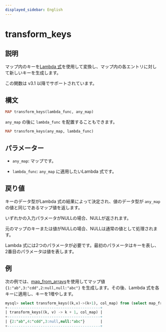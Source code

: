 ```yaml
---
displayed_sidebar: English
---
```


# transform_keys

## 説明

マップ内のキーを[Lambda 式](../Lambda_expression.md)を使用して変換し、マップ内の各エントリに対して新しいキーを生成します。

この関数は v3.1 以降でサポートされています。

## 構文

```Haskell
MAP transform_keys(lambda_func, any_map)
```

`any_map` の後に `lambda_func` を配置することもできます。

```Haskell
MAP transform_keys(any_map, lambda_func)
```

## パラメーター

- `any_map`: マップです。

- `lambda_func`: `any_map` に適用したいLambda 式です。

## 戻り値

キーのデータ型がLambda 式の結果によって決定され、値のデータ型が `any_map` の値と同じであるマップ値を返します。

いずれかの入力パラメータがNULLの場合、NULLが返されます。

元のマップのキーまたは値がNULLの場合、NULLは通常の値として処理されます。

Lambda 式には2つのパラメータが必要です。最初のパラメータはキーを表し、2番目のパラメータは値を表します。

## 例

次の例では、[map_from_arrays](map_from_arrays.md)を使用してマップ値 `{1:"ab",3:"cdd",2:null,null:"abc"}` を生成します。その後、Lambda 式を各キーに適用し、キーを1増やします。

```SQL
mysql> select transform_keys((k,v)->(k+1), col_map) from (select map_from_arrays([1,3,null,2,null],['ab','cdd',null,null,'abc']) as col_map)A;
+------------------------------------------+
| transform_keys((k, v) -> k + 1, col_map) |
+------------------------------------------+
| {2:"ab",4:"cdd",3:null,null:"abc"}       |
+------------------------------------------+
```
